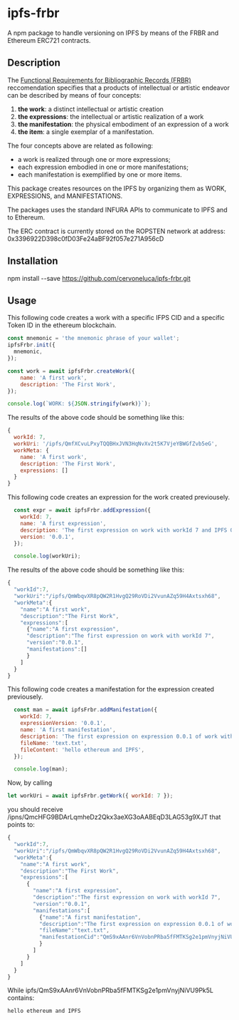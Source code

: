 # ipfs-frbr

A npm package to handle versioning on IPFS by means of the FRBR and Ethereum ERC721 contracts.

## Description

The [Functional Requirements for Bibliographic Records (FRBR)](https://www.oclc.org/research/activities/frbr.html) reccomendation specifies that a products of intellectual or artistic endeavor can be described by means of four concepts:

  1. __the work__: a distinct intellectual or artistic creation
  2. __the expressions__: the intellectual or artistic realization of a work
  3. __the manifestation__: the physical embodiment of an expression of a work
  4. __the item__: a single exemplar of a manifestation.

The four concepts above are related as following:

  * a work is realized through one or more expressions;
  * each expression embodied in one or more manifestations;
  * each manifestation is exemplified by one or more items.

This package creates resources on the IPFS by organizing them as WORK, EXPRESSIONS, and MANIFESTATIONS.

The packages uses the standard INFURA APIs to communicate to IPFS and to Ethereum.

The ERC contract is currently stored on the ROPSTEN network at address: 0x3396922D398c0fD03Fe24aBF92f057e271A956cD
## Installation

npm install --save https://github.com/cervoneluca/ipfs-frbr.git

## Usage

This following code creates a work with a specific IFPS CID and a specific Token ID in the ethereum blockchain.

```javascript
const mnemonic = 'the mnemonic phrase of your wallet';
ipfsFrbr.init({
  mnemonic,
});

const work = await ipfsFrbr.createWork({
    name: 'A first work',
    description: 'The First Work',
});

console.log(`WORK: ${JSON.stringify(work)}`);
```

The results of the above code should be something like this:

```Javascript
{
  workId: 7,
  workUri: '/ipfs/QmfXCvuLPxyTQQBHxJVN3HqNvXv2t5K7VjeYBWGfZvb5eG',
  workMeta: {
    name: 'A first work',
    description: 'The First Work',
    expressions: []
  }
}
```

This following code creates an expression for the work created previousely.

```javascript
  const expr = await ipfsFrbr.addExpression({
    workId: 7,
    name: 'A first expression',
    description: 'The first expression on work with workId 7 and IPFS QmfXCvuLPxyTQQBHxJVN3HqNvXv2t5K7VjeYBWGfZvb5eG',
    version: '0.0.1',
  });

  console.log(workUri);
```

The results of the above code should be something like this:

```javascript
{
  "workId":7,
  "workUri":"/ipfs/QmWbqvXR8pQW2R1HvgQ29RoVDi2VvunAZq59H4Axtsxh68",
  "workMeta":{
    "name":"A first work",
    "description":"The First Work",
    "expressions":[
      {"name":"A first expression",
      "description":"The first expression on work with workId 7",
      "version":"0.0.1",
      "manifestations":[]
      }
    ]
  }
}

```

This following code creates a manifestation for the expression created previousely.

```javascript
  const man = await ipfsFrbr.addManifestation({
    workId: 7,
    expressionVersion: '0.0.1',
    name: 'A first manifestation',
    description: 'The first expression on expression 0.0.1 of work with workId 7',
    fileName: 'text.txt',
    fileContent: 'hello ethereum and IPFS',
  });

  console.log(man);
```

Now, by calling

```javascript
let workUri = await ipfsFrbr.getWork({ workId: 7 });
```

you should receive /ipns/QmcHFG9BDArLqmheDz2Qkx3aeXG3oAABEqD3LAG53g9XJT that points to:

```javascript
{
  "workId":7,
  "workUri":"/ipfs/QmWbqvXR8pQW2R1HvgQ29RoVDi2VvunAZq59H4Axtsxh68",
  "workMeta":{
    "name":"A first work",
    "description":"The First Work",
    "expressions":[
      {
        "name":"A first expression",
        "description":"The first expression on work with workId 7",
        "version":"0.0.1",
        "manifestations":[
          {"name":"A first manifestation",
          "description":"The first expression on expression 0.0.1 of work with workId 7",
          "fileName":"text.txt",
          "manifestationCid":"QmS9xAAnr6VnVobnPRba5fFMTKSg2e1pmVnyjNiVU9Pk5L"
          }
        ]
      }
    ]
  }
}
```

While ipfs/QmS9xAAnr6VnVobnPRba5fFMTKSg2e1pmVnyjNiVU9Pk5L contains:

```
hello ethereum and IPFS
```
